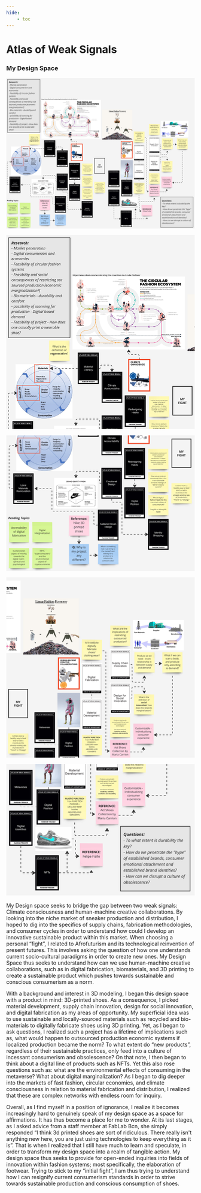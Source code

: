 ```yaml
---
hide:
    - toc
---
```


# Atlas of Weak Signals

### **My Design Space**

![Design Space](../images/DS.jpg)

![Design Space](../images/DS2.jpg)

![Design Space](../images/DS3.jpg)

![Design Space](../images/DS4.jpg)

![Design Space](../images/DS5.jpg)

My Design space seeks to bridge the gap between two weak signals: Climate consciousness and human-machine creative collaborations. By looking into the niche market of sneaker production and distribution, I hoped to dig into the specifics of supply chains, fabrication methodologies, and consumer cycles in order to understand how could I develop an innovative sustainable product within this market. When choosing a personal “fight”, I related to Afrofuturism and its technological reinvention of present futures. This involves asking the question of how one understands current socio-cultural paradigms in order to create new ones. My Design Space thus seeks to understand how can we use human-machine creative collaborations, such as in digital fabrication, biomaterials, and 3D printing to create a sustainable product which pushes towards sustainable and conscious consumerism as a norm.

With a background and interest in 3D modeling, I began this design space with a product in mind: 3D-printed shoes. As a consequence, I picked material development, supply chain innovation, design for social innovation, and digital fabrication as my areas of opportunity. My superficial idea was to use sustainable and locally-sourced materials such as recycled and bio-materials to digitally fabricate shoes using 3D printing. Yet, as I began to ask questions, I realized such a project has a lifetime of implications such as, what would happen to outsourced production economic systems if localized production became the norm? To what extent do “new products”, regardless of their sustainable practices, only feed into a culture of incessant consumerism and obsolescence? On that note, I then began to think about a digital line of products such as NFTs. Yet this also rose questions such as: what are the environmental effects of consuming in the metaverse? What about digital marginalization? As I began to dig deeper into the markets of fast fashion, circular economies, and climate consciousness in relation to material fabrication and distribution, I realized that these are complex networks with endless room for inquiry.

Overall, as I find myself in a position of ignorance, I realize it becomes increasingly hard to genuinely speak of my design space as a space for affirmations. It has thus become a place for me to wonder. At its last stages, as I asked advice from a staff member at FabLab Bcn, she simply responded “I think 3d printed shoes are sort of ridiculous. There really isn't anything new here, you are just using technologies to keep everything as it is”. That is when I realized that I still have much to learn and speculate, in order to transform my design space into a realm of tangible action. My design space thus seeks to provide for open-ended inquiries into fields of innovation within fashion systems; most specifically, the elaboration of footwear. Trying to stick to my “initial fight”, I am thus trying to understand how I can resignify current consumerism standards in order to strive towards sustainable production and conscious consumption of shoes.
